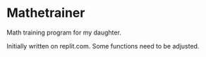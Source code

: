 # Mathetrainer
Math training program for my daughter. 

Initially written on replit.com. Some functions need to be adjusted.
